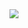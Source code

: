 <a href="https://portal.azure.com/#create/Microsoft.Template/uri/https%3A%2F%2Fraw.githubusercontent.com%2Fwadstromtech%2Fsentinel%2Fmaster%2FPlaybooks%2FRecordedFuture%2FtiIndicators%2FHash%20TI%2FHashTargetingVulns%2FAlerting%2Ftemplate.json" target="_blank">
    <img src="https://aka.ms/deploytoazurebutton""/>
</a>
